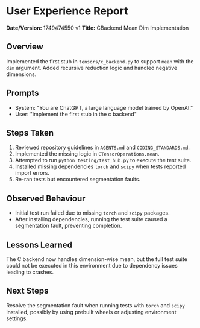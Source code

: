 # User Experience Report

**Date/Version:** 1749474550 v1
**Title:** CBackend Mean Dim Implementation

## Overview
Implemented the first stub in `tensors/c_backend.py` to support `mean` with the `dim` argument. Added recursive reduction logic and handled negative dimensions.

## Prompts
- System: "You are ChatGPT, a large language model trained by OpenAI."
- User: "implement the first stub in the c backend"

## Steps Taken
1. Reviewed repository guidelines in `AGENTS.md` and `CODING_STANDARDS.md`.
2. Implemented the missing logic in `CTensorOperations.mean`.
3. Attempted to run `python testing/test_hub.py` to execute the test suite.
4. Installed missing dependencies `torch` and `scipy` when tests reported import errors.
5. Re-ran tests but encountered segmentation faults.

## Observed Behaviour
- Initial test run failed due to missing `torch` and `scipy` packages.
- After installing dependencies, running the test suite caused a segmentation fault, preventing completion.

## Lessons Learned
The C backend now handles dimension-wise mean, but the full test suite could not be executed in this environment due to dependency issues leading to crashes.

## Next Steps
Resolve the segmentation fault when running tests with `torch` and `scipy` installed, possibly by using prebuilt wheels or adjusting environment settings.
